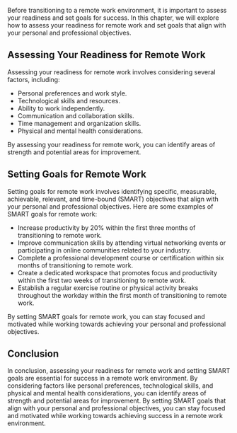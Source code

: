 
Before transitioning to a remote work environment, it is important to assess your readiness and set goals for success. In this chapter, we will explore how to assess your readiness for remote work and set goals that align with your personal and professional objectives.

Assessing Your Readiness for Remote Work
----------------------------------------

Assessing your readiness for remote work involves considering several factors, including:

* Personal preferences and work style.
* Technological skills and resources.
* Ability to work independently.
* Communication and collaboration skills.
* Time management and organization skills.
* Physical and mental health considerations.

By assessing your readiness for remote work, you can identify areas of strength and potential areas for improvement.

Setting Goals for Remote Work
-----------------------------

Setting goals for remote work involves identifying specific, measurable, achievable, relevant, and time-bound (SMART) objectives that align with your personal and professional objectives. Here are some examples of SMART goals for remote work:

* Increase productivity by 20% within the first three months of transitioning to remote work.
* Improve communication skills by attending virtual networking events or participating in online communities related to your industry.
* Complete a professional development course or certification within six months of transitioning to remote work.
* Create a dedicated workspace that promotes focus and productivity within the first two weeks of transitioning to remote work.
* Establish a regular exercise routine or physical activity breaks throughout the workday within the first month of transitioning to remote work.

By setting SMART goals for remote work, you can stay focused and motivated while working towards achieving your personal and professional objectives.

Conclusion
----------

In conclusion, assessing your readiness for remote work and setting SMART goals are essential for success in a remote work environment. By considering factors like personal preferences, technological skills, and physical and mental health considerations, you can identify areas of strength and potential areas for improvement. By setting SMART goals that align with your personal and professional objectives, you can stay focused and motivated while working towards achieving success in a remote work environment.
